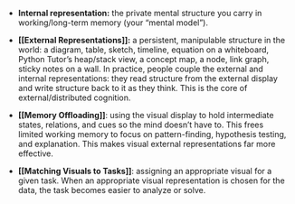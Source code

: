 - **Internal representation:** the private mental structure you carry in working/long-term memory (your “mental model”).  

- **[[External Representations]]:** a persistent, manipulable structure in the world: a diagram, table, sketch, timeline, equation on a whiteboard, Python Tutor’s heap/stack view, a concept map, a node, link graph, sticky notes on a wall. In practice, people couple the external and internal representations: they read structure from the external display and write structure back to it as they think. This is the core of external/distributed cognition.

- **[[Memory Offloading]]**: using the visual display to hold intermediate states, relations, and cues so the mind doesn’t have to. This frees limited working memory to focus on pattern-finding, hypothesis testing, and explanation. This makes visual external representations far more effective.

- **[[Matching Visuals to Tasks]]**: assigning an appropriate visual for a given task. When an appropriate visual representation is chosen for the data, the task becomes easier to analyze or solve.